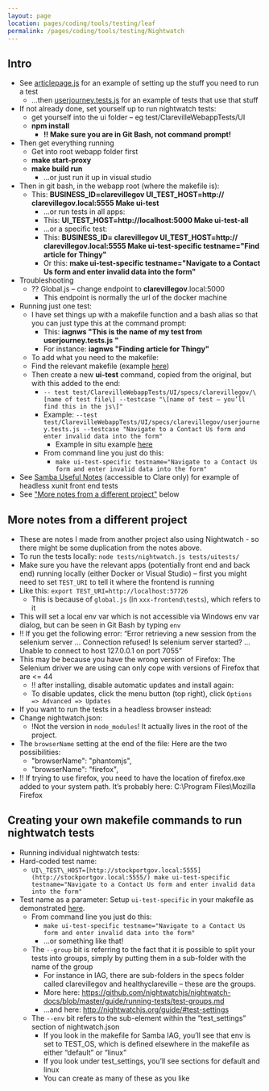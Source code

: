 ```yaml
---
layout: page
location: pages/coding/tools/testing/leaf
permalink: /pages/coding/tools/testing/Nightwatch
---
```

## Intro

  - See
    [articlepage.js](https://d.docs.live.net/resources/files/articlepage.js.md)
    for an example of setting up the stuff you need to run a test
      - …then
        [userjourney.tests.js](https://d.docs.live.net/resources/files/userjourney.tests.js.md)
        for an example of tests that use that stuff
  - If not already done, set yourself up to run nightwatch tests:
      - get yourself into the ui folder – eg
        test/ClarevilleWebappTests/UI
      - **npm install**
          - **\!\! Make sure you are in Git Bash, not command prompt\!**
  - Then get everything running
      - Get into root webapp folder first
      - **make start-proxy**
      - **make build run**
          - …or just run it up in visual studio
  - Then in git bash, in the webapp root (where the makefile is):
      - This: **BUSINESS\_ID=clarevillegov UI\_TEST\_HOST=http://
        clarevillegov.local:5555 Make ui-test**
          - …or run tests in all apps:
          - This: **UI\_TEST\_HOST=http://localhost:5000 Make
            ui-test-all**
          - …or a specific test:
          - This: **BUSINESS\_ID= clarevillegov UI\_TEST\_HOST=http://
            clarevillegov.local:5555 Make ui-test-specific
            testname="Find article for Thingy"**
          - Or this: **make ui-test-specific testname="Navigate to a
            Contact Us form and enter invalid data into the form"**
  - Troubleshooting
      - ?? Global.js – change endpoint to **clarevillegov**.local:5000
          - This endpoint is normally the url of the docker machine
  - Running just one test:
      - I have set things up with a makefile function and a bash alias
        so that you can just type this at the command prompt:
          - This: **iagnws "This is the name of my test from
            userjourney.tests.js** **"**
          - For instance: **iagnws "Finding article for Thingy"**
      - To add what you need to the makefile:
      - Find the relevant makefile (example [here](https://d.docs.live.net/resources/files/makefile01.md))
      - Then create a new **ui-test** command, copied from the original,
        but with this added to the end:
          - `-- test
            test/ClarevilleWebappTests/UI/specs/clarevillegov/\[name of
            test file\] --testcase "\[name of test – you’ll find this in
            the js\]"`
          - Example: `--test test/ClarevilleWebappTests/UI/specs/clarevillegov/userjourney.tests.js --testcase
            "Navigate to a Contact Us form and enter invalid data into
            the form"`
              - Example in situ example [here](https://d.docs.live.net/resources/files/makefile01.md)
          - From command line you just do this:
              - `make ui-test-specific testname="Navigate to a Contact Us
                form and enter invalid data into the form"`
  - See [Samba Useful
    Notes](https://github.com/claresudbery/samba/blob/master/Useful-Notes.docx)
    (accessible to Clare only) for example of headless xunit front end
    tests
  - See ["More notes from a different project"](#more-notes-from-a-different-project) below

## More notes from a different project 

- These are notes I made from another project also using Nightwatch - so there might be some duplication from the notes above.
-	To run the tests locally: `node tests/nightwatch.js tests/uitests/`
-	Make sure you have the relevant apps (potentially front end and back end) running locally (either Docker or Visual Studio) – first you might need to set `TEST_URI` to tell it where the frontend is running
  -	Like this: `export TEST_URI=http://localhost:57726`
    -	This is because of `global.js` (in `xxx-frontend\tests`), which refers to it
  -	This will set a local env var which is not accessible via Windows env var dialog, but can be seen in Git Bash by typing `env`
-	!! If you get the following error: “Error retrieving a new session from the selenium server … Connection refused! Is selenium server started? … Unable to connect to host 127.0.0.1 on port 7055”
  -	This may be because you have the wrong version of Firefox: The Selenium driver we are using can only cope with versions of Firefox that are <= 44
    -	!! after installing, disable automatic updates and install again:
    -	To disable updates, click the menu button (top right), click `Options => Advanced => Updates`
-	If you want to run the tests in a headless browser instead:
  -	Change nightwatch.json:
    -	!Not the version in `node_modules`! It actually lives in the root of the project. 
  -	The `browserName` setting at the end of the file: Here are the two possibilities:
    -	"browserName": "phantomjs",
    -	"browserName": "firefox",
  -	!! If trying to use firefox, you need to have the location of firefox.exe added to your system path. It’s probably here: C:\Program Files\Mozilla Firefox

## Creating your own makefile commands to run nightwatch tests

  - Running individual nightwatch tests:
  - Hard-coded test name:
      - `UI\_TEST\_HOST=[http://stockportgov.local:5555](http://stockportgov.local:5555/) make
        ui-test-specific testname="Navigate to a Contact Us form and
        enter invalid data into the form"`
  - Test name as a parameter: Setup `ui-test-specific` in your
    makefile as demonstrated
    [here](https://d.docs.live.net/resources/files/makefile01.md).
      - From command line you just do this:
          - `make ui-test-specific testname="Navigate to a Contact Us
            form and enter invalid data into the form"`
          - …or something like that!
      - The `--group` bit is referring to the fact that it is possible to
        split your tests into groups, simply by putting them in a
        sub-folder with the name of the group
          - For instance in IAG, there are sub-folders in the specs
            folder called clarevillegov and healthyclareville – these
            are the groups.
          - More here:
            <https://github.com/nightwatchjs/nightwatch-docs/blob/master/guide/running-tests/test-groups.md>
          - ...and here: <http://nightwatchjs.org/guide/#test-settings>
      - The `--env` bit refers to the sub-element within the
        “test\_settings” section of nightwatch.json
          - If you look in the makefile for Samba IAG, you’ll see that
            env is set to TEST\_OS, which is defined elsewhere in the
            makefile as either “default” or “linux”
          - If you look under test\_settings, you’ll see sections for
            default and linux
          - You can create as many of these as you like

